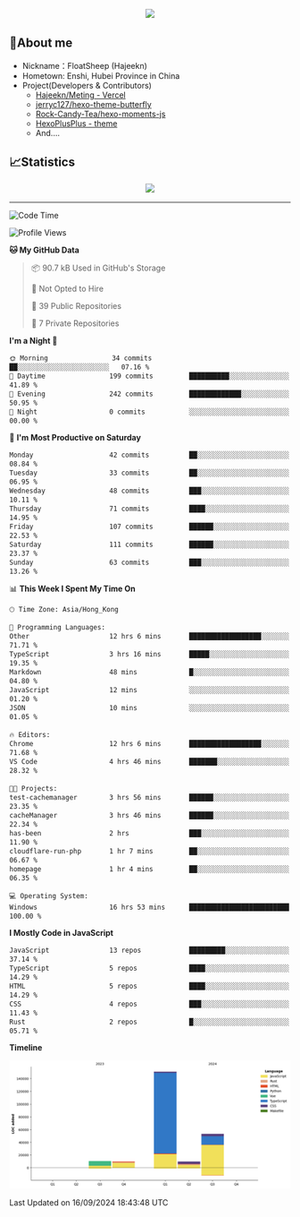 <p align="center">
   <a href="https://git.io/typing-svg"><img src="https://readme-typing-svg.demolab.com?font=Fira+Code&pause=1000&color=F7DD11&center=true&vCenter=true&width=435&lines=Floating+in+the+clouds~;I'm+glad+to+meet+you+again" /></a>
</p>

## 🥱About me

- Nickname：FloatSheep (Hajeekn)
- Hometown: Enshi, Hubei Province in China
- Project(Developers & Contributors)
   - [Hajeekn/Meting - Vercel](https://github.com/hajeekn/vercel-meting)
   - [jerryc127/hexo-theme-butterfly](https://github.com/jerryc127/hexo-theme-butterfly)
   - [Rock-Candy-Tea/hexo-moments-js](https://github.com/Rock-Candy-Tea/hexo-moments-js)
   - [HexoPlusPlus - theme](https://github.com/HexoPlusPlus/HexoPlusPlus)
   - And....


## 📈Statistics

<div align="center">
<img src="https://github-readme-stats-git-masterrstaa-rickstaa.vercel.app/api?username=FloatSheep" />
</div>

---

<!--START_SECTION:waka-->
![Code Time](http://img.shields.io/badge/Code%20Time-172%20hrs%2018%20mins-blue)

![Profile Views](http://img.shields.io/badge/Profile%20Views-0-blue)

**🐱 My GitHub Data** 

> 📦 90.7 kB Used in GitHub's Storage 
 > 
> 🚫 Not Opted to Hire
 > 
> 📜 39 Public Repositories 
 > 
> 🔑 7 Private Repositories 
 > 
**I'm a Night 🦉** 

```text
🌞 Morning                34 commits          ██░░░░░░░░░░░░░░░░░░░░░░░   07.16 % 
🌆 Daytime                199 commits         ██████████░░░░░░░░░░░░░░░   41.89 % 
🌃 Evening                242 commits         █████████████░░░░░░░░░░░░   50.95 % 
🌙 Night                  0 commits           ░░░░░░░░░░░░░░░░░░░░░░░░░   00.00 % 
```
📅 **I'm Most Productive on Saturday** 

```text
Monday                   42 commits          ██░░░░░░░░░░░░░░░░░░░░░░░   08.84 % 
Tuesday                  33 commits          ██░░░░░░░░░░░░░░░░░░░░░░░   06.95 % 
Wednesday                48 commits          ███░░░░░░░░░░░░░░░░░░░░░░   10.11 % 
Thursday                 71 commits          ████░░░░░░░░░░░░░░░░░░░░░   14.95 % 
Friday                   107 commits         ██████░░░░░░░░░░░░░░░░░░░   22.53 % 
Saturday                 111 commits         ██████░░░░░░░░░░░░░░░░░░░   23.37 % 
Sunday                   63 commits          ███░░░░░░░░░░░░░░░░░░░░░░   13.26 % 
```


📊 **This Week I Spent My Time On** 

```text
🕑︎ Time Zone: Asia/Hong_Kong

💬 Programming Languages: 
Other                    12 hrs 6 mins       ██████████████████░░░░░░░   71.71 % 
TypeScript               3 hrs 16 mins       █████░░░░░░░░░░░░░░░░░░░░   19.35 % 
Markdown                 48 mins             █░░░░░░░░░░░░░░░░░░░░░░░░   04.80 % 
JavaScript               12 mins             ░░░░░░░░░░░░░░░░░░░░░░░░░   01.20 % 
JSON                     10 mins             ░░░░░░░░░░░░░░░░░░░░░░░░░   01.05 % 

🔥 Editors: 
Chrome                   12 hrs 6 mins       ██████████████████░░░░░░░   71.68 % 
VS Code                  4 hrs 46 mins       ███████░░░░░░░░░░░░░░░░░░   28.32 % 

🐱‍💻 Projects: 
test-cachemanager        3 hrs 56 mins       ██████░░░░░░░░░░░░░░░░░░░   23.35 % 
cacheManager             3 hrs 46 mins       ██████░░░░░░░░░░░░░░░░░░░   22.34 % 
has-been                 2 hrs               ███░░░░░░░░░░░░░░░░░░░░░░   11.90 % 
cloudflare-run-php       1 hr 7 mins         ██░░░░░░░░░░░░░░░░░░░░░░░   06.67 % 
homepage                 1 hr 4 mins         ██░░░░░░░░░░░░░░░░░░░░░░░   06.35 % 

💻 Operating System: 
Windows                  16 hrs 53 mins      █████████████████████████   100.00 % 
```

**I Mostly Code in JavaScript** 

```text
JavaScript               13 repos            █████████░░░░░░░░░░░░░░░░   37.14 % 
TypeScript               5 repos             ████░░░░░░░░░░░░░░░░░░░░░   14.29 % 
HTML                     5 repos             ████░░░░░░░░░░░░░░░░░░░░░   14.29 % 
CSS                      4 repos             ███░░░░░░░░░░░░░░░░░░░░░░   11.43 % 
Rust                     2 repos             █░░░░░░░░░░░░░░░░░░░░░░░░   05.71 % 
```



**Timeline**

![Lines of Code chart](https://raw.githubusercontent.com/FloatSheep/FloatSheep/main/assets/bar_graph.png)


 Last Updated on 16/09/2024 18:43:48 UTC
<!--END_SECTION:waka-->

